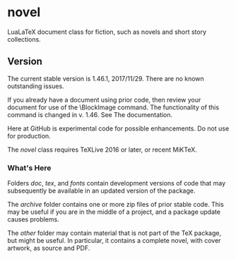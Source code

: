 # novel
LuaLaTeX document class for fiction, such as novels and short story collections.


## Version

The current stable version is 1.46.1, 2017/11/29. There are no known outstanding issues.

If you already have a document using prior code, then review your document for use of the \BlockImage command. The functionality of this command is changed in v. 1.46. See The documentation.

Here at GitHub is experimental code for possible enhancements. Do not use for production.

The *novel* class requires TeXLive 2016 or later, or recent MiKTeX.


### What's Here

Folders *doc*, *tex*, and *fonts* contain development versions of code that may subsequently be available in an updated version of the package.

The *archive* folder contains one or more zip files of prior stable code. This may be useful if you are in the middle of a project, and a package update causes problems.

The *other* folder may contain material that is not part of the TeX package, but might be useful. In particular, it contains a complete novel, with cover artwork, as source and PDF.




